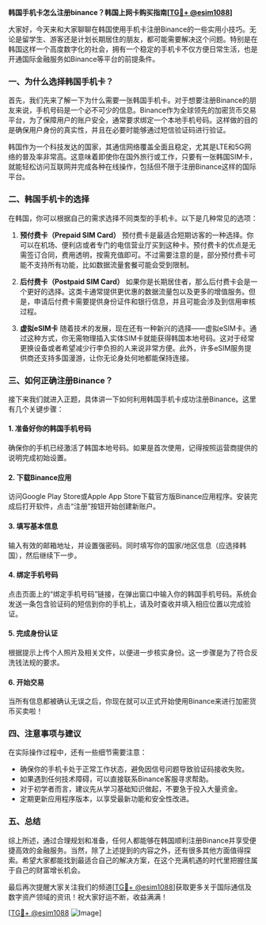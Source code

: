 **韩国手机卡怎么注册binance？韩国上网卡购买指南[[TG💪+ @esim1088](https://t.me/s/esim1088)]**

大家好，今天来和大家聊聊在韩国使用手机卡注册Binance的一些实用小技巧。无论是留学生、游客还是计划长期居住的朋友，都可能需要解决这个问题。特别是在韩国这样一个高度数字化的社会，拥有一个稳定的手机卡不仅方便日常生活，也是开通国际金融服务如Binance等平台的前提条件。

### 一、为什么选择韩国手机卡？

首先，我们先来了解一下为什么需要一张韩国手机卡。对于想要注册Binance的朋友来说，手机号码是一个必不可少的信息。Binance作为全球领先的加密货币交易平台，为了保障用户的账户安全，通常要求绑定一个本地手机号码。这样做的目的是确保用户身份的真实性，并且在必要时能够通过短信验证码进行验证。

韩国作为一个科技发达的国家，其通信网络覆盖全面且稳定，尤其是LTE和5G网络的普及率非常高。这意味着即使你在国外旅行或工作，只要有一张韩国SIM卡，就能轻松访问互联网并完成各种在线操作，包括但不限于注册Binance这样的国际平台。

### 二、韩国手机卡的选择

在韩国，你可以根据自己的需求选择不同类型的手机卡。以下是几种常见的选项：

1. **预付费卡（Prepaid SIM Card）**
   预付费卡是最适合短期访客的一种选择。你可以在机场、便利店或者专门的电信营业厅买到这种卡。预付费卡的优点是无需签订合同，费用透明，按需充值即可。不过需要注意的是，部分预付费卡可能不支持所有功能，比如数据流量套餐可能会受到限制。

2. **后付费卡（Postpaid SIM Card）**
   如果你是长期居住者，那么后付费卡会是一个更好的选择。这类卡通常提供更优惠的数据流量包以及更多的增值服务。但是，申请后付费卡需要提供身份证件和银行信息，并且可能会涉及到信用审核过程。

3. **虚拟eSIM卡**
   随着技术的发展，现在还有一种新兴的选择——虚拟eSIM卡。通过这种方式，你无需物理插入实体SIM卡就能获得韩国本地号码。这对于经常更换设备或者希望减少行李负担的人来说非常方便。此外，许多eSIM服务提供商还支持多国漫游，让你无论身处何地都能保持连接。

### 三、如何正确注册Binance？

接下来我们就进入正题，具体讲一下如何利用韩国手机卡成功注册Binance。这里有几个关键步骤：

#### 1. 准备好你的韩国手机号码
确保你的手机已经激活了韩国本地号码。如果是首次使用，记得按照运营商提供的说明完成初始设置。

#### 2. 下载Binance应用
访问Google Play Store或Apple App Store下载官方版Binance应用程序。安装完成后打开软件，点击“注册”按钮开始创建新账户。

#### 3. 填写基本信息
输入有效的邮箱地址，并设置强密码。同时填写你的国家/地区信息（应选择韩国），然后继续下一步。

#### 4. 绑定手机号码
点击页面上的“绑定手机号码”链接，在弹出窗口中输入你的韩国手机号码。系统会发送一条包含验证码的短信到你的手机上，请及时查收并填入相应位置以完成验证。

#### 5. 完成身份认证
根据提示上传个人照片及相关文件，以便进一步核实身份。这一步骤是为了符合反洗钱法规的要求。

#### 6. 开始交易
当所有信息都被确认无误之后，你现在就可以正式开始使用Binance来进行加密货币买卖啦！

### 四、注意事项与建议

在实际操作过程中，还有一些细节需要注意：

- 确保你的手机卡处于正常工作状态，避免因信号问题导致验证码接收失败。
- 如果遇到任何技术障碍，可以直接联系Binance客服寻求帮助。
- 对于初学者而言，建议先从学习基础知识做起，不要急于投入大量资金。
- 定期更新应用程序版本，以享受最新功能和安全性改进。

### 五、总结

综上所述，通过合理规划和准备，任何人都能够在韩国顺利注册Binance并享受便捷高效的金融服务。当然，除了上述提到的内容之外，还有很多其他方面值得探索。希望大家都能找到最适合自己的解决方案，在这个充满机遇的时代里把握住属于自己的财富增长机会。

最后再次提醒大家关注我们的频道[[TG💪+ @esim1088](https://t.me/s/esim1088)]获取更多关于国际通信及数字资产领域的资讯！祝大家好运不断，收益满满！

[[TG💪+ @esim1088](https://t.me/s/esim1088) ![Image](https://i.postimg.cc/4NQfJmqS/Snipaste-2025-05-13-00-14-12.png)]